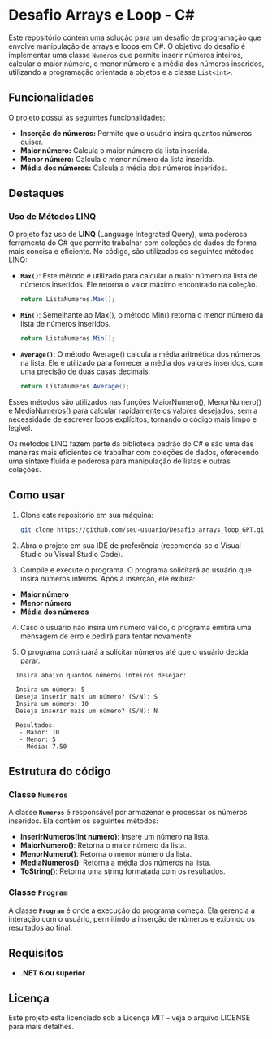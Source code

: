 # Desafio Arrays e Loop - C#

Este repositório contém uma solução para um desafio de programação que envolve manipulação de arrays e loops em C#. O objetivo do desafio é implementar uma classe `Numeros` que permite inserir números inteiros, calcular o maior número, o menor número e a média dos números inseridos, utilizando a programação orientada a objetos e a classe `List<int>`.

## Funcionalidades

O projeto possui as seguintes funcionalidades:

- **Inserção de números:** Permite que o usuário insira quantos números quiser.
- **Maior número:** Calcula o maior número da lista inserida.
- **Menor número:** Calcula o menor número da lista inserida.
- **Média dos números:** Calcula a média dos números inseridos.

## Destaques

### Uso de Métodos LINQ

O projeto faz uso de **LINQ** (Language Integrated Query), uma poderosa ferramenta do C# que permite trabalhar com coleções de dados de forma mais concisa e eficiente. No código, são utilizados os seguintes métodos LINQ:

- **`Max()`**: Este método é utilizado para calcular o maior número na lista de números inseridos. Ele retorna o valor máximo encontrado na coleção.

   ```csharp
   return ListaNumeros.Max();
   
- **`Min()`**: Semelhante ao Max(), o método Min() retorna o menor número da lista de números inseridos.

  ```csharp
  return ListaNumeros.Min();

- **`Average()`**: O método Average() calcula a média aritmética dos números na lista. Ele é utilizado para fornecer a média dos valores inseridos, com uma precisão de duas casas decimais.

  ```csharp
  return ListaNumeros.Average();
  ```

Esses métodos são utilizados nas funções MaiorNumero(), MenorNumero() e MediaNumeros() para calcular rapidamente os valores desejados, sem a necessidade de escrever loops explícitos, tornando o código mais limpo e legível.

Os métodos LINQ fazem parte da biblioteca padrão do C# e são uma das maneiras mais eficientes de trabalhar com coleções de dados, oferecendo uma sintaxe fluida e poderosa para manipulação de listas e outras coleções.

## Como usar

1. Clone este repositório em sua máquina:

   ```bash
   git clone https://github.com/seu-usuario/Desafio_arrays_loop_GPT.git

2. Abra o projeto em sua IDE de preferência (recomenda-se o Visual Studio ou Visual Studio Code).

3. Compile e execute o programa. O programa solicitará ao usuário que insira números inteiros. Após a inserção, ele exibirá:
- **Maior número**
- **Menor número**
- **Média dos números**

4. Caso o usuário não insira um número válido, o programa emitirá uma mensagem de erro e pedirá para tentar novamente.

5. O programa continuará a solicitar números até que o usuário decida parar.

  ```
    Insira abaixo quantos números inteiros desejar:
  
    Insira um número: 5
    Deseja inserir mais um número? (S/N): S
    Insira um número: 10
    Deseja inserir mais um número? (S/N): N
  
    Resultados:
     - Maior: 10
     - Menor: 5
     - Média: 7.50
  ```

## Estrutura do código

### Classe **`Numeros`**
A classe **`Numeros`** é responsável por armazenar e processar os números inseridos. Ela contém os seguintes métodos:
- **InserirNumeros(int numero)**: Insere um número na lista.
- **MaiorNumero()**: Retorna o maior número da lista.
- **MenorNumero()**: Retorna o menor número da lista.
- **MediaNumeros()**: Retorna a média dos números na lista.
- **ToString()**: Retorna uma string formatada com os resultados.

### Classe **`Program`**
A classe **`Program`** é onde a execução do programa começa. Ela gerencia a interação com o usuário, permitindo a inserção de números e exibindo os resultados ao final.

## Requisitos

- **.NET 6 ou superior**

## Licença
Este projeto está licenciado sob a Licença MIT - veja o arquivo LICENSE para mais detalhes.
